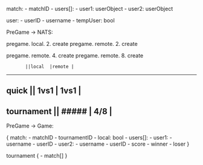 match:
    -   matchID
    -   users[]:
        -   user1: userObject
        -   user2: userObject

user:
    -   userID
    -   username
    -   tempUser: bool


PreGame -> NATS:

pregame.    local.      2.   create
pregame.    remote.     2.   create

pregame.    remote.     4.   create
pregame.    remote.     8.   create


           ||local  |remote |
-----------------------------
quick      || 1vs1  | 1vs1  |
-----------------------------
tournament || ##### |  4/8  |
-----------------------------


PreGame -> Game:

{
    match:
    -   matchID
    -   tournamentID <!-- 0 if quick match -->
    -   local: bool
    -   users[]:
        -   user1:
            -   username
            -   userID
        -   user2:
            -   username
            -   userID
    -   score 
    -   winner
    -   loser
}


tournament {
    - match[]
}
